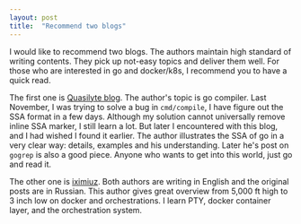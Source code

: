 ```yaml
---
layout: post
title:  "Recommend two blogs"
---
```


I would like to recommend two blogs. The authors maintain high standard of
writing contents. They pick up not-easy topics and deliver them well. 
For those who are interested in go and docker/k8s, I recommend you to have 
a quick read.

The first one is [Quasilyte blog](https://quasilyte.dev/blog/). The author's 
topic is go compiler. Last November, I was trying to solve a bug in `cmd/compile`,
I have figure out the SSA format in a few days. Although my solution cannot
universally remove inline SSA marker, I still learn a lot.
But later I encountered with this blog, and I had wished I found it earlier.
The author illustrates the SSA of go in a very clear way: details, examples and 
his understanding. Later he's post on `gogrep` is also a good piece. Anyone
who wants to get into this world, just go and read it.

The other one is [iximiuz](https://iximiuz.com/en/). Both authors are writing 
in English and the original posts are in Russian. This author gives great overview
from 5,000 ft high to 3 inch low on docker and orchestrations. I learn PTY, 
docker container layer, and the orchestration system. 

